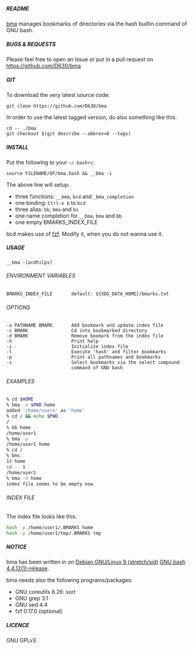 ##### README

[bma](https://github.com/D630/bma) manages bookmarks of directories via the
hash builtin command of GNU bash.

##### BUGS & REQUESTS

Please feel free to open an issue or put in a pull request on
https://github.com/D630/bma

##### GIT

To download the very latest source code:

```
git clone https://github.com/D630/bma
```

In order to use the latest tagged version, do also something like this:

```
cd -- ./bma
git checkout $(git describe --abbrev=0 --tags)
```

##### INSTALL

Put the following to your `~/.bashrc`:

```
source FILENAME/OF/bma.bash && __bma -i
```

The above line will setup:
- three functions: `__bma`, `bcd` and `_bma_completion`
- one binding: `Ctrl-x b` to `bcd`
- three alias: `bb`, `bma` and `bs`
- one name completion for `__bma`, `bma` and `bb`
- one empty BMARKS_INDEX_FILE

bcd makes use of [fzf](https://github.com/junegunn/fzf). Modify it, when you do
not wanna use it.

##### USAGE

```
__bma -[acdhilps]
```

###### ENVIRONMENT VARIABLES

```
BMARKS_INDEX_FILE       default: ${XDG_DATA_HOME}/bmarks.txt
```

###### OPTIONS

```
-a PATHNAME BMARK       Add bookmark and update index file
-c BMARK                Cd into bookmarked directory
-d BMARK                Remove boomark from the index file
-h                      Print help
-i                      Initialize index file
-l                      Execute 'hash' and filter bookmarks
-p                      Print all pathnames and bookmarks
-s                      Select bookmarks via the select compound
                        command of GNU bash
```

###### EXAMPLES

```sh
% cd $HOME
% bma -a $PWD home
added '/home/user1' as 'home'
% cd / && echo $PWD
/
% bb home
/home/user1
% bma -p
/home/user1 home
% cd /
% bms
1) home
cd -- 1
/home/user1
% bma -d home
index file seems to be empty now
```

###### INDEX FILE

The index file looks like this:

```sh
hash -p /home/user1/.BMARKS home
hash -p /home/user1/tmp/.BMARKS tmp
```

##### NOTICE

bma has been written in on [Debian GNU/Linux 9 (stretch/sid)](https://www.debian.org) [GNU bash 4.4.12(1)-release](http://www.gnu.org/software/bash/).

bma needs also the following programs/packages:

- GNU coreutils 8.26: sort
- GNU grep 3.1
- GNU sed 4.4
- fzf 0.17.0 (optional)

##### LICENCE

GNU GPLv3
